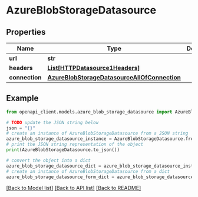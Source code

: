 # AzureBlobStorageDatasource


## Properties

Name | Type | Description | Notes
------------ | ------------- | ------------- | -------------
**url** | **str** |  | [optional] 
**headers** | [**List[HTTPDatasource1Headers]**](HTTPDatasource1Headers.md) |  | [optional] 
**connection** | [**AzureBlobStorageDatasourceAllOfConnection**](AzureBlobStorageDatasourceAllOfConnection.md) |  | 

## Example

```python
from openapi_client.models.azure_blob_storage_datasource import AzureBlobStorageDatasource

# TODO update the JSON string below
json = "{}"
# create an instance of AzureBlobStorageDatasource from a JSON string
azure_blob_storage_datasource_instance = AzureBlobStorageDatasource.from_json(json)
# print the JSON string representation of the object
print(AzureBlobStorageDatasource.to_json())

# convert the object into a dict
azure_blob_storage_datasource_dict = azure_blob_storage_datasource_instance.to_dict()
# create an instance of AzureBlobStorageDatasource from a dict
azure_blob_storage_datasource_form_dict = azure_blob_storage_datasource.from_dict(azure_blob_storage_datasource_dict)
```
[[Back to Model list]](../README.md#documentation-for-models) [[Back to API list]](../README.md#documentation-for-api-endpoints) [[Back to README]](../README.md)


